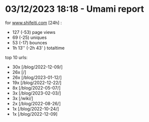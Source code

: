 # 03/12/2023 18:18 - Umami report
for www.shifeiti.com [24h] :

 - 127 (-53) page views
 - 69 (-25) uniques
 - 53 (-17) bounces
 - 1h 13'' (-2h 43' ) totaltime


top 10 urls:
 - 30x [/blog/2022-12-09/]
 - 26x [/]
 - 26x [/blog/2023-01-12/]
 - 19x [/blog/2022-12-22/]
 - 8x [/blog/2022-05-07/]
 - 3x [/blog/2023-02-03/]
 - 3x [/wiki/]
 - 2x [/blog/2022-08-26/]
 - 1x [/blog/2022-10-24/]
 - 1x [/blog/2022-12-09]



